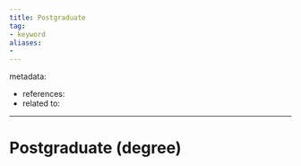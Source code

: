 ```yaml
---
title: Postgraduate
tag:
- keyword
aliases:
- 
---
```


metadata:
- references:
- related to:

---

# Postgraduate (degree)